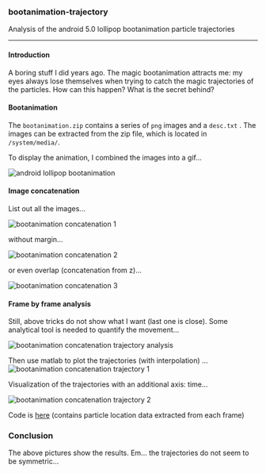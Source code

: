 ### bootanimation-trajectory
Analysis of the android 5.0 lollipop bootanimation particle trajectories

---

#### Introduction
A boring stuff I did years ago. The magic bootanimation attracts me: my eyes always lose themselves when trying to catch the magic trajectories of the particles. How can this happen? What is the secret behind?

#### Bootanimation
The `bootanimation.zip` contains a series of `png` images and a `desc.txt` . The images can be extracted from the zip file, which is located in `/system/media/`.

To display the animation, I combined the images into a gif...

![android lollipop bootanimation](bootanimation.gif)

#### Image concatenation
List out all the images...

![bootanimation concatenation 1](concatenation_1.png)

without margin...

![bootanimation concatenation 2](concatenation_2.png)

or even overlap (concatenation from z)...

![bootanimation concatenation 3](concatenation_3.png)

#### Frame by frame analysis

Still, above tricks do not show what I want (last one is close). Some analytical tool is needed to quantify the movement...

![bootanimation concatenation trajectory analysis](trajectory_analysis.png)


Then use matlab to plot the trajectories (with interpolation) ...
![bootanimation concatenation trajectory 1](trajectory_1.png)

Visualization of the trajectories with an additional axis: time...

![bootanimation concatenation trajectory 2](trajectory_2.png)

Code is [here](trajectory.m) (contains particle location data extracted from each frame)

### Conclusion
The above pictures show the results. Em... the trajectories do not seem to be symmetric... 
